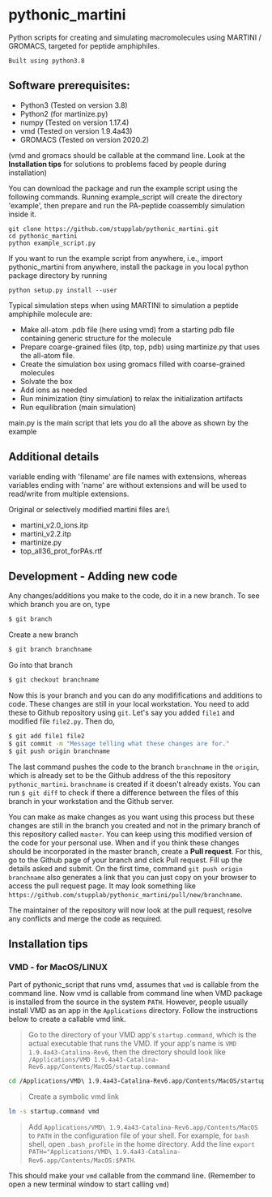 # pythonic_martini

Python scripts for creating and simulating macromolecules using MARTINI / GROMACS, targeted for peptide amphiphiles.

    Built using python3.8


## Software prerequisites:
- Python3 (Tested on version 3.8)
- Python2 (for martinize.py)
- numpy (Tested on version 1.17.4)
- vmd  (Tested on version 1.9.4a43)
- GROMACS (Tested on version 2020.2)

(vmd and gromacs should be callable at the command line. Look at the **Installation tips** for solutions to problems faced by people during installation)

You can download the package and run the example script using the following commands. Running example_script will create the directory 'example', then prepare and run the PA-peptide coassembly simulation inside it.
    
    git clone https://github.com/stupplab/pythonic_martini.git
    cd pythonic_martini
    python example_script.py


If you want to run the example script from anywhere, i.e., import pythonic_martini from anywhere, install the package in you local python package directory by running

    python setup.py install --user


Typical simulation steps when using MARTINI to simulation a peptide amphiphile molecule are:
- Make all-atom .pdb file (here using vmd) from a starting pdb file containing generic structure for the molecule
- Prepare coarge-grained files (itp, top, pdb) using martinize.py that uses the all-atom file. 
- Create the simulation box using gromacs filled with coarse-grained molecules
- Solvate the box
- Add ions as needed 
- Run minimization (tiny simulation) to relax the initialization artifacts
- Run equilibration (main simulation)

main.py is the main script that lets you do all the above as shown by the example



## Additional details
variable ending with 'filename' are file names with extensions, whereas variables ending with 'name' are without extensions and will be used to read/write from multiple extensions.

Original or selectively modified martini files are:\
- martini_v2.0_ions.itp
- martini_v2.2.itp
- martinize.py
- top_all36_prot_forPAs.rtf



## Development - Adding new code
Any changes/additions you make to the code, do it in a new branch. 
To see which branch you are on, type 
```bash
$ git branch
```
Create a new branch
```bash
$ git branch branchname
```
Go into that branch
```bash
$ git checkout branchname
```
Now this is your branch and you can do any modififications and additions to code. These changes are still in your local workstation. You need to add these to Github repository using `git`. Let's say you added `file1` and modified file `file2.py`. Then do,
```bash
$ git add file1 file2
$ git commit -m "Message telling what these changes are for."
$ git push origin branchname
```
The last command pushes the code to the branch `branchname` in the `origin`, which is already set to be the Github address of the this repository `pythonic_martini`. `branchname` is created if it doesn't already exists. You can run 
`$ git diff`
to check if there a difference between the files of this branch in your workstation and the Github server.

You can make as make changes as you want using this process but these changes are still in the branch you created and not in the primary branch of this repository called `master`. You can keep using this modified version of the code for your personal use. When and if you think these changes should be incorporated in the master branch, create a **Pull request**. For this, go to the Github page of your branch and click Pull request. Fill up the details asked and submit. On the first time, command `git push origin branchname` also generates a link that you can just copy on your browser to access the pull request page. It may look something like `https://github.com/stupplab/pythonic_martini/pull/new/branchname`.

The maintainer of the repository will now look at the pull request, resolve any conflicts and merge the code as required.

## Installation tips

### VMD - for MacOS/LINUX
Part of pythonic_script that runs vmd, assumes that `vmd` is callable from the command line. Now vmd is callable from command line when VMD package is installed from the source in the system `PATH`. However, people usually install VMD as an app in the `Applications` directory. Follow the instructions below to create a callable vmd link.
> Go to the directory of your VMD app's  `startup.command`, which is the actual executable that runs the VMD. If your app's name is `VMD 1.9.4a43-Catalina-Rev6`, then the directory should look like `/Applications/VMD 1.9.4a43-Catalina-Rev6.app/Contents/MacOS/startup.command`

```bash
cd /Applications/VMD\ 1.9.4a43-Catalina-Rev6.app/Contents/MacOS/startup.command
```
> Create a symbolic vmd link

```bash
ln -s startup.command vmd
```
> Add `Applications/VMD\ 1.9.4a43-Catalina-Rev6.app/Contents/MacOS` to `PATH` in the configuration file of your shell. For example, for `bash` shell, open `.bash_profile` in the home directory. Add the line `export PATH="Applications/VMD\ 1.9.4a43-Catalina-Rev6.app/Contents/MacOS:$PATH`.

This should make your `vmd` callable from the command line. (Remember to open a new terminal window to start calling `vmd`)

